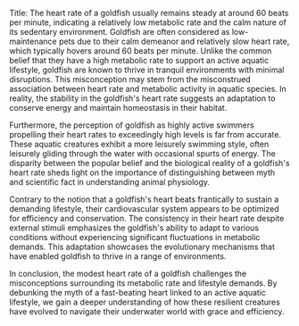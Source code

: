 Title: The heart rate of a goldfish usually remains steady at around 60 beats per minute, indicating a relatively low metabolic rate and the calm nature of its sedentary environment.
Goldfish are often considered as low-maintenance pets due to their calm demeanor and relatively slow heart rate, which typically hovers around 60 beats per minute. Unlike the common belief that they have a high metabolic rate to support an active aquatic lifestyle, goldfish are known to thrive in tranquil environments with minimal disruptions. This misconception may stem from the misconstrued association between heart rate and metabolic activity in aquatic species. In reality, the stability in the goldfish's heart rate suggests an adaptation to conserve energy and maintain homeostasis in their habitat.

Furthermore, the perception of goldfish as highly active swimmers propelling their heart rates to exceedingly high levels is far from accurate. These aquatic creatures exhibit a more leisurely swimming style, often leisurely gliding through the water with occasional spurts of energy. The disparity between the popular belief and the biological reality of a goldfish's heart rate sheds light on the importance of distinguishing between myth and scientific fact in understanding animal physiology.

Contrary to the notion that a goldfish's heart beats frantically to sustain a demanding lifestyle, their cardiovascular system appears to be optimized for efficiency and conservation. The consistency in their heart rate despite external stimuli emphasizes the goldfish's ability to adapt to various conditions without experiencing significant fluctuations in metabolic demands. This adaptation showcases the evolutionary mechanisms that have enabled goldfish to thrive in a range of environments.

In conclusion, the modest heart rate of a goldfish challenges the misconceptions surrounding its metabolic rate and lifestyle demands. By debunking the myth of a fast-beating heart linked to an active aquatic lifestyle, we gain a deeper understanding of how these resilient creatures have evolved to navigate their underwater world with grace and efficiency.